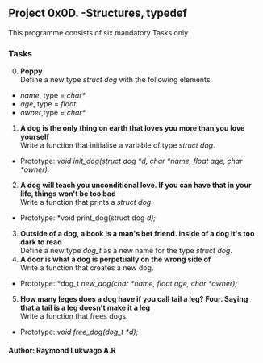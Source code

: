 ## Project 0x0D. \-Structures, typedef
This programme consists of six mandatory Tasks only
### Tasks
0. **Poppy**\
Define a new type *struct dog* with the following elements.<br>
- *name*, type = _char\*_
- *age*, type = *float*
- *owner*,type = _char\*_
1. **A dog is the only thing on earth that loves you more than you love yourself**\
Write a function that initialise a variable of type *struct dog*.<br>
- Prototype: *void init\_dog(struct dog \*d, char \*name, float age, char \*owner);*
2. **A dog will teach you unconditional love. If you can have that in your life, things won't be too bad**\
Write a function that prints a *struct dog*.<br>
- Prototype: *void print\_dog(struct dog *d);*
3. **Outside of a dog, a book is a man's bet friend. inside of a dog it's too dark to read**\
Define a new type *dog_t* as a new name for the type *struct dog*.<br>
4. **A door is what a dog is perpetually on the wrong side of**\
Write a function that creates a new dog.<br>
- Prototype: *dog\_t *new\_dog(char \*name, float age, char \*owner);*
5. **How many leges does a dog have if you call tail a leg? Four. Saying that a tail is a leg doesn't make it a leg**\
Write a function that frees dogs.<br>
- Prototype: _void free\_dog(dog\_t \*d);_

#### Author: Raymond Lukwago A.R
